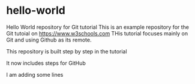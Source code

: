 # hello-world
Hello World repository for Git tutorial
This is an example repository for the Git tutoial on https://www.w3schools.com
THis tutorial focuses mainly on Git and using Github as its remote.

This repository is built step by step in the tutorial

It now includes steps for GitHub

I am adding some lines
